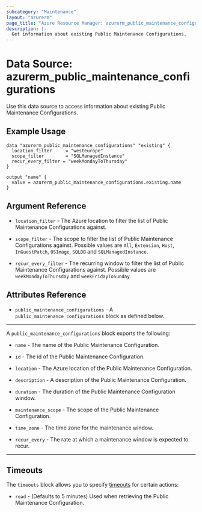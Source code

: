 ```yaml
---
subcategory: "Maintenance"
layout: "azurerm"
page_title: "Azure Resource Manager: azurerm_public_maintenance_configurations"
description: |-
  Get information about existing Public Maintenance Configurations.
---
```


# Data Source: azurerm_public_maintenance_configurations

Use this data source to access information about existing Public Maintenance Configurations.

## Example Usage

```hcl
data "azurerm_public_maintenance_configurations" "existing" {
  location_filter     = "westeurope"
  scope_filter        = "SQLManagedInstance"
  recur_every_filter = "weekMondayToThursday"
}

output "name" {
  value = azurerm_public_maintenance_configurations.existing.name
}
```

## Argument Reference

* `location_filter` - The Azure location to filter the list of Public Maintenance Configurations against.

* `scope_filter` - The scope to filter the list of Public Maintenance Configurations against. Possible values are `All`, `Extension`, `Host`, `InGuestPatch`, `OSImage`, `SQLDB` and `SQLManagedInstance`.

* `recur_every_filter` - The recurring window to filter the list of Public Maintenance Configurations against. Possible values are `weekMondayToThursday` and `weekFridayToSunday`

## Attributes Reference

* `public_maintenance_configurations` - A `public_maintenance_configurations` block as defined below.

---

A `public_maintenance_configurations` block exports the following:

* `name` - The name of the Public Maintenance Configuration.

* `id` - The id of the Public Maintenance Configuration.

* `location` - The Azure location of the Public Maintenance Configuration.

* `description` - A description of the Public Maintenance Configuration.

* `duration` - The duration of the Public Maintenance Configuration window.

* `maintenance_scope` - The scope of the Public Maintenance Configuration.

* `time_zone` - The time zone for the maintenance window.

* `recur_every` - The rate at which a maintenance window is expected to recur.

---

## Timeouts

The `timeouts` block allows you to specify [timeouts](https://www.terraform.io/docs/configuration/resources.html#timeouts) for certain actions:

* `read` - (Defaults to 5 minutes) Used when retrieving the Public Maintenance Configuration.
